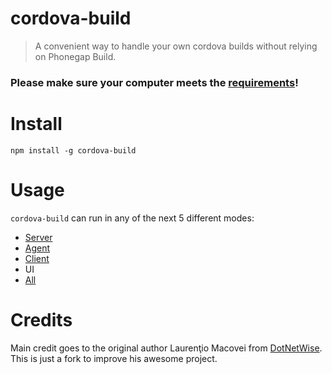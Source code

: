 # cordova-build

> A convenient way to handle your own cordova builds without relying on Phonegap Build.


### Please make sure your computer meets the [requirements](//github.com/beevelop/cordova-build/wiki/Requirements)!

# Install

    npm install -g cordova-build

# Usage

`cordova-build` can run in any of the next 5 different modes:

- [Server](//github.com/beevelop/cordova-build/wiki/Server)
- [Agent](//github.com/beevelop/cordova-build/wiki/Agent)
- [Client](//github.com/beevelop/cordova-build/wiki/Client)
- UI
- [All](//github.com/beevelop/cordova-build/wiki/All)

# Credits

Main credit goes to the original author Laurenţio Macovei from [DotNetWise](http://www.dotnetwise.com/). This is just a fork to improve his awesome project.
